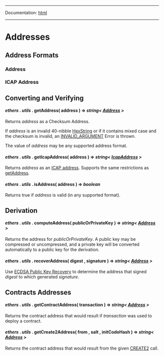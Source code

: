 -----

Documentation: [html](https://docs.ethers.io/)

-----

Addresses
=========

Address Formats
---------------

### Address

### ICAP Address

Converting and Verifying
------------------------

#### *ethers* . *utils* . **getAddress**( address ) => *string< [Address](/v5/api/utils/address/#address) >*

Returns *address* as a Checksum Address.

If *address* is an invalid 40-nibble [HexString](/v5/api/utils/bytes/#HexString) or if it contains mixed case and the checksum is invalid, an [INVALID_ARGUMENT](/v5/api/utils/logger/#errors--invalid-argument) Error is thrown.

The value of *address* may be any supported address format.


#### *ethers* . *utils* . **getIcapAddress**( address ) => *string< [IcapAddress](/v5/api/utils/address/#address-icap) >*

Returns *address* as an [ICAP address](https://eth.wiki/en/ideas/inter-exchange-client-address-protocol-icap). Supports the same restrictions as [getAddress](/v5/api/utils/address/#utils-getAddress).


#### *ethers* . *utils* . **isAddress**( address ) => *boolean*

Returns true if *address* is valid (in any supported format).


Derivation
----------

#### *ethers* . *utils* . **computeAddress**( publicOrPrivateKey ) => *string< [Address](/v5/api/utils/address/#address) >*

Returns the address for *publicOrPrivateKey*. A public key may be compressed or uncompressed, and a private key will be converted automatically to a public key for the derivation.


#### *ethers* . *utils* . **recoverAddress**( digest , signature ) => *string< [Address](/v5/api/utils/address/#address) >*

Use [ECDSA Public Key Recovery](https://en.wikipedia.org/wiki/Elliptic_Curve_Digital_Signature_Algorithm#Public_key_recovery) to determine the address that signed *digest* to which generated *signature*.


Contracts Addresses
-------------------

#### *ethers* . *utils* . **getContractAddress**( transaction ) => *string< [Address](/v5/api/utils/address/#address) >*

Returns the contract address that would result if *transaction* was used to deploy a contract.


#### *ethers* . *utils* . **getCreate2Address**( from , salt , initCodeHash ) => *string< [Address](/v5/api/utils/address/#address) >*

Returns the contract address that would result from the given [CREATE2](https://eips.ethereum.org/EIPS/eip-1014) call.


